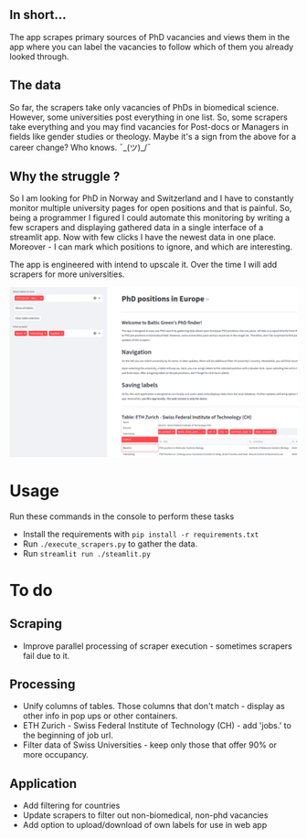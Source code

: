 ## In short... 
The app scrapes primary sources of PhD vacancies and views them in the
app where you can label the vacancies to follow which of them you already looked through.

## The data
So far, the scrapers take only vacancies of PhDs in biomedical science. However, some 
universities post everything in one list. So, some scrapers take everything and you 
may find vacancies for Post-docs or Managers in fields like gender studies or theology.
Maybe it's a sign from the above for a career change? Who knows.  ¯\_(ツ)_/¯

## Why the struggle ?

So I am looking for PhD in Norway and Switzerland 
and I have to constantly monitor multiple university pages for open positions and that is painful.
So, being a programmer I figured I could automate this monitoring by writing a few scrapers 
and displaying gathered data in a single interface of a streamlit app. Now with few clicks I have the newest data in one place. Moreover - I can mark which positions to ignore, and which are interesting.


The app is engineered with intend to upscale it. Over the time I will add scrapers for more universities. 

!['App iamge'](docs/img/app_demo.png)
# Usage
Run these commands in the console to perform these tasks
- Install the requirements with `pip install -r requirements.txt`
- Run `./execute_scrapers.py` to gather the data. 
- Run `streamlit run ./steamlit.py`

# To do
## Scraping
- Improve parallel processing of scraper execution - sometimes scrapers fail due to it.

## Processing
- Unify columns of tables. Those columns that don't match - display as other info in pop ups or other containers.
- ETH Zurich - Swiss Federal Institute of Technology (CH) - add 'jobs.' to the beginning of job url. 
- Filter data of Swiss Universities - keep only those that offer 90% or more occupancy.

## Application
- Add filtering for countries
- Update scrapers to filter out non-biomedical, non-phd vacancies
- Add option to upload/download of own labels for use in web app